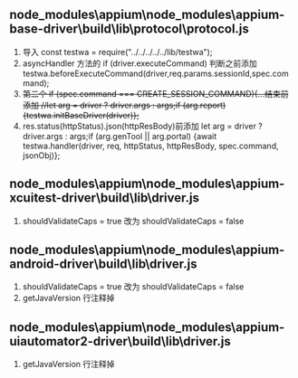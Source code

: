 ## node_modules\appium\node_modules\appium-base-driver\build\lib\protocol\protocol.js

1. 导入 const testwa = require("../../../../../lib/testwa");
2. asyncHandler 方法的
   if (driver.executeCommand)
   判断之前添加
   testwa.beforeExecuteCommand(driver,req.params.sessionId,spec.command);
3. ~~第二个 if (spec.command === CREATE_SESSION_COMMAND){...结束前添加
   //let arg = driver ? driver.args : args;if (arg.report) {testwa.initBaseDriver(driver)};~~
4. res.status(httpStatus).json(httpResBody)前添加
   let arg = driver ? driver.args : args;if (arg.genTool || arg.portal) {await testwa.handler(driver, req, httpStatus, httpResBody, spec.command, jsonObj)};

## node_modules\appium\node_modules\appium-xcuitest-driver\build\lib\driver.js

1. shouldValidateCaps = true 改为 shouldValidateCaps = false

## node_modules\appium\node_modules\appium-android-driver\build\lib\driver.js

1. shouldValidateCaps = true 改为 shouldValidateCaps = false
2. getJavaVersion 行注释掉

## node_modules\appium\node_modules\appium-uiautomator2-driver\build\lib\driver.js

1. getJavaVersion 行注释掉
